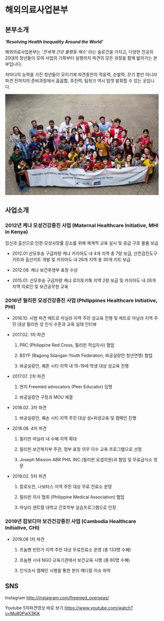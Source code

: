 # 해외의료사업본부

## 본부소개
***'Resolving Health Inequality Around the World'***

해외의료사업본부는 *‘전세계 건강 불평등 해소’* 라는 슬로건을 가지고, 다양한 전공의 20대의 청년들이 모여 사업의 기획부터 실행까지 파견의 모든 과정을 함께 밟아가는 본부입니다. 

저마다의 능력을 가진 청년들이 모이기에 파견동안의 적응력, 순발력, 끈기 뿐만 아니라 파견 전까지의 준비과정에서 꼼꼼함, 추진력, 팀워크 역시 맘껏 발휘할 수 있는 곳입니다.

![](../oversea/해본_홈페이지.JPG)


## 사업소개

### 2012년 케냐 모성건강증진 사업 (Maternal Healthcare Initiative, MHI in Kenya)

임신과 출산으로 인한 모성사망률 감소를 위해 체계적 교육 실시 및 응급 구호 물품 보급

* 2012.01 산모후송 구급차량 케냐 카지아도 내 4개 지역 총 7량 보급, 산전검진도구키트와 출산키트 개발 및 카지아도 내 26개 지역 총 30개 키트 보급

* 2012.08. 케냐 보건후생부 표창 수상

* 2015.01. 산모후송 구급차량 케냐 로이토키톡 지역 2량 보급 및 카지아도 내 26개 지역 의료인 및 보건공무원 교육 

### 2016년 필리핀 모성건강증진 사업 (Philippines Healthcare Initiative, PHI)

* 2016.10. 시범 파견 메트로 마닐라 지역 주민 성교육 진행 및 메트로 마닐라 지역 주민 대상 필리핀 성 인식 수준과 교육 실태 인터뷰

* 2017.02. 1차 파견

   1. PRC (Philippine Red Cross, 필리핀 적십자사) 협업

   2. BSYF (Bagong Silangan Youth Federation, 바공실랑안 청년연맹) 협업

   3. 바공실랑안, 퀘존 시티 지역 내 15-19세 학생 대상 성교육 진행

* 2017.07. 2차 파견 

   1. 현지 Freemed advocators (Peer Educator) 임명

   2. 바공실랑안 구청과 MOU 체결
 
* 2018.02. 3차 파견 

   1. 바공실랑안, 퀘손 시티 지역 주민 대상 성•위생교육 및 캠페인 진행

* 2018.08. 4차 파견 

   1. 필리핀 마닐라 내 수혜 지역 확대

   2. 필리핀 보건복지부 주관, 정부 표창 의무 이수 교육 프로그램으로 선정

   3. Joseph Mission ABR PHIL INC.(필리핀 요셉의원)과 협업 및 무료급식소 방문

* 2019.02. 5차 파견 

   1. 칼로오칸, 나보타스 지역 주민 대상 무료 진료소 운영

   2. 필리핀 의사 협회 (Philippine Medical Association) 협업

   3. 마닐라 센트럴 대학교 간호학부 실습프로그램으로 인정

### 2019년 캄보디아 보건건강증진 사업 (Cambodia Healthcare Initiative, CHI)

* 2019.08 1차 파견

   1. 프놈펜 빈민가 지역 주민 대상 무료진료소 운영 (총 133명 수혜)
   
   2. 프놈펜 시내 NGO 교육기관에서 보건교육 시행 (총 80명 수혜)
   
   3. 인식조사 캠페인 시행을 통한 현지 메디컬 이슈 파악

## SNS

Instagram http://instagram.com/freemed_overseas/

Youtube 5차파견영상 바로 보기  https://www.youtube.com/watch?v=Mu80PwX3Kjk

